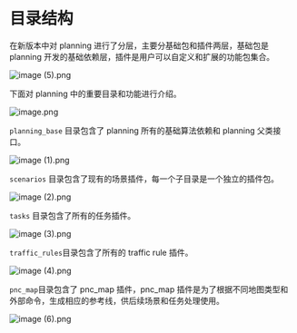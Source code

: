 # 目录结构

在新版本中对 planning 进行了分层，主要分基础包和插件两层，基础包是 planning 开发的基础依赖层，插件是用户可以自定义和扩展的功能包集合。

![image (5).png](https://bce.bdstatic.com/doc/Apollo-Homepage-Document/Apollo_Doc_CN_9_0/image%20%285%29_1dcf270.png)

下面对 planning 中的重要目录和功能进行介绍。

![image.png](https://bce.bdstatic.com/doc/Apollo-Homepage-Document/Apollo_Doc_CN_9_0/image_0c73905.png)

`planning_base` 目录包含了 planning 所有的基础算法依赖和 planning 父类接口。

![image (1).png](https://bce.bdstatic.com/doc/Apollo-Homepage-Document/Apollo_Doc_CN_9_0/image%20%281%29_747f770.png)

`scenarios` 目录包含了现有的场景插件，每一个子目录是一个独立的插件包。

![image (2).png](https://bce.bdstatic.com/doc/Apollo-Homepage-Document/Apollo_Doc_CN_9_0/image%20%282%29_c26e9f3.png)

`tasks` 目录包含了所有的任务插件。

![image (3).png](https://bce.bdstatic.com/doc/Apollo-Homepage-Document/Apollo_Doc_CN_9_0/image%20%283%29_46d5e9e.png)

`traffic_rules`目录包含了所有的 traffic rule 插件。

![image (4).png](https://bce.bdstatic.com/doc/Apollo-Homepage-Document/Apollo_Doc_CN_9_0/image%20%284%29_d841a55.png)

`pnc_map`目录包含了 pnc_map 插件，pnc_map 插件是为了根据不同地图类型和外部命令，生成相应的参考线，供后续场景和任务处理使用。

![image (6).png](https://bce.bdstatic.com/doc/Apollo-Homepage-Document/Apollo_Doc_CN_9_0/image%20%286%29_1c44e75.png)
